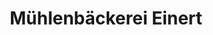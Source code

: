 ---
title: "Mühlenbäckerei Einert"
url: /chemnitz/muehlenbaeckerei-einert-balzacweg/
shop: Bäckerei
---